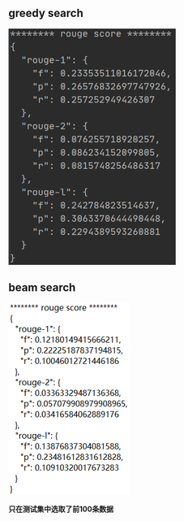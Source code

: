 ## greedy search

![image-20210515201136344](figure/image-20210515201136344.png)

## beam search

![](figure/image-20210516092159970.png)

**只在测试集中选取了前100条数据**
